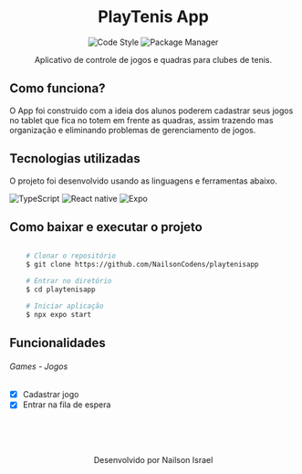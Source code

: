 

<h1 align="center">
   PlayTenis App
</h1>
<div align="center">

  ![Code Style](https://img.shields.io/static/v1?style=flat-square&logo=codecov&logoColor=&label=Codecov&message=65%&color=d3d62a) ![Package Manager](https://img.shields.io/static/v1?style=flat-square&logo=npm&logoColor=white&label=Npm&message=9.4.0&color=C53635)

  Aplicativo de controle de jogos e quadras para clubes de tenis.
</div>

## Como funciona?
O App foi construido com a ideia dos alunos poderem cadastrar seus jogos no tablet que fica no totem em frente as quadras, assim trazendo mas organização e eliminando problemas de gerenciamento de jogos. 

## Tecnologias utilizadas
O projeto foi desenvolvido usando as linguagens e ferramentas abaixo.

![TypeScript](https://img.shields.io/badge/TypeScript-007ACC?style=for-the-badge&logo=typescript&logoColor=white) ![React native](https://img.shields.io/badge/React_Native-333333?style=for-the-badge&logo=react&logoColor=5ED3F3) ![Expo](https://img.shields.io/badge/Expo-000?style=for-the-badge&logo=expo&logoColor=white)

## Como baixar e executar o projeto

```bash

    # Clonar o repositório
    $ git clone https://github.com/NailsonCodens/playtenisapp

    # Entrar no diretório
    $ cd playtenisapp

    # Iniciar aplicação
    $ npx expo start
```

## Funcionalidades 
###### Games - Jogos
- [x] Cadastrar jogo
- [x] Entrar na fila de espera

</br></br></br>
<p align="center">
  Desenvolvido por Nailson Israel
</p>
